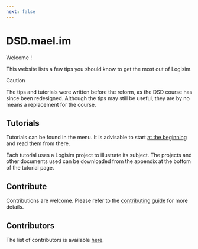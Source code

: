 ```yaml
---
next: false
---
```


# DSD.mael.im

Welcome !

This website lists a few tips you should know to get the most out of Logisim.

> [!CAUTION]
> The tips and tutorials were written before the reform, as the DSD course has since been redesigned. Although the tips may still be useful, they are by no means a replacement for the course.

## Tutorials

Tutorials can be found in the menu. It is advisable to start [at the beginning](tips/logisim/download-logisim) and read them from there.

Each tutorial uses a Logisim project to illustrate its subject. The projects and other documents used can be downloaded from the appendix at the bottom of the tutorial page.

## Contribute

Contributions are welcome. Please refer to the [contributing guide](contributing/contributing) for more details.

## Contributors

The list of contributors is available [here](contributing/contributors).